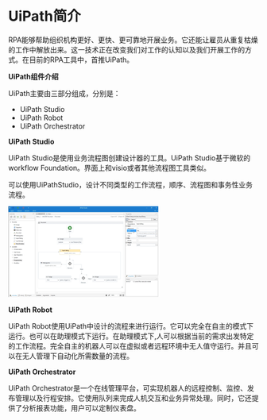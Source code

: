 # UiPath简介

RPA能够帮助组织机构更好、更快、更可靠地开展业务。它还能让雇员从重复枯燥的工作中解放出来。这一技术正在改变我们对工作的认知以及我们开展工作的方式。在目前的RPA工具中，首推UiPath。

**UiPath组件介绍**

UiPath主要由三部分组成，分别是：

* UiPath Studio
* UiPath Robot
* UiPath Orchestrator

**UiPath Studio**

UiPath Studio是使用业务流程图创建设计器的工具。UiPath Studio基于微软的workflow Foundation。界面上和visio或者其他流程图工具类似。

可以使用UiPathStudio，设计不同类型的工作流程，顺序、流程图和事务性业务流程。

![](/assets1-4/overview4.png)

**UiPath Robot**

UiPath Robot使用UiPath中设计的流程来进行运行。它可以完全在自主的模式下运行。也可以在助理模式下运行。在助理模式下,人可以根据当前的需求出发特定的工作流程。完全自主的机器人可以在虚拟或者远程环境中无人值守运行。并且可以在无人管理下自动化所需数量的流程。

**UiPath Orchestrator**

UiPath Orchestrator是一个在线管理平台，可实现机器人的远程控制、监控、发布管理以及行程安排。它使用队列来完成人机交互和业务异常处理。同时，它还提供了分析报表功能，用户可以定制仪表盘。

